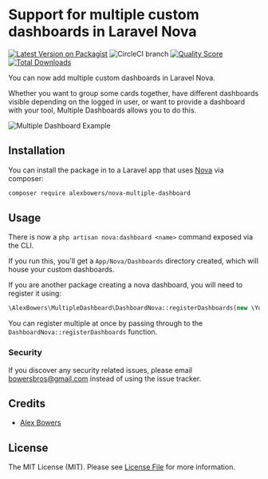 
# Support for multiple custom dashboards in Laravel Nova

[![Latest Version on Packagist](https://img.shields.io/packagist/v/alexbowers/nova-multiple-dashboard.svg?style=flat-square)](https://packagist.org/packages/alexbowers/nova-multiple-dashboard)
![CircleCI branch](https://img.shields.io/circleci/project/github/alexbowers/nova-multiple-dashboard/master.svg?style=flat-square)
[![Quality Score](https://img.shields.io/scrutinizer/g/alexbowers/nova-multiple-dashboard.svg?style=flat-square)](https://scrutinizer-ci.com/g/alexbowers/nova-multiple-dashboard)
[![Total Downloads](https://img.shields.io/packagist/dt/alexbowers/nova-multiple-dashboard.svg?style=flat-square)](https://packagist.org/packages/alexbowers/nova-multiple-dashboard)


You can now add multiple custom dashboards in Laravel Nova.

Whether you want to group some cards together, have different dashboards visible depending on the logged in user, or want to provide a dashboard with your tool, Multiple Dashboards allows you to do this.

![Multiple Dashboard Example](https://github.com/alexbowers/nova-multiple-dashboard/screenshots/example.gif)

## Installation

You can install the package in to a Laravel app that uses [Nova](https://nova.laravel.com) via composer:

```bash
composer require alexbowers/nova-multiple-dashboard
```

## Usage

There is now a `php artisan nova:dashboard <name>` command exposed via the CLI.

If you run this, you'll get a `App/Nova/Dashboards` directory created, which will house your custom dashboards.

If you are another package creating a nova dashboard, you will need to register it using:

```php
\AlexBowers\MultipleDashboard\DashboardNova::registerDashboards(new \Your\Dashboard\Here);
```

You can register multiple at once by passing through to the `DashboardNova::registerDashboards` function.


### Security

If you discover any security related issues, please email bowersbros@gmail.com instead of using the issue tracker.

## Credits

- [Alex Bowers](https://github.com/alexbowers)

## License

The MIT License (MIT). Please see [License File](LICENSE.md) for more information.
